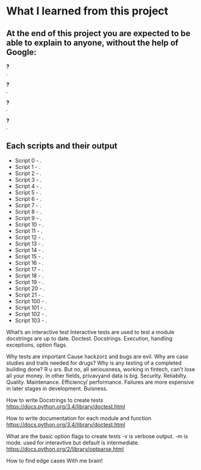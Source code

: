 # What I learned from this project  
At the end of this project you are expected to be able to explain to anyone, without the help of Google:  
---   

**?**  
*.*  


**?**  
*.*  


**?**  
*.*  


**?**  
*.*  


## Each scripts and their output  
* Script 0 - .    
* Script 1 - .  
* Script 2 - .  
* Script 3 - .  
* Script 4 - .  
* Script 5 - .  
* Script 6 - .  
* Script 7 - .  
* Script 8 - .  
* Script 9 - .  
* Script 10 - .  
* Script 11 - .  
* Script 12 - .  
* Script 13 - .  
* Script 14 - .  
* Script 15 - .  
* Script 16 - .  
* Script 17 - .  
* Script 18 - .  
* Script 19 - .  
* Script 20 - .  
* Script 21 - .  
* Script 100 - .    
* Script 101 - .    
* Script 102 - .    
* Script 103 - .    



What’s an interactive test
Interactive tests are used to test a module docstrings are up to date. 
Doctest. Docstrings. Execution, handling exceptions, option flags.


Why tests are important
Cause hackzorz and bugs are evil. Why are case studies and trails needed for drugs? Why is any testing of a completed building done? R u srs.
But no, all seriousness, working in fintech, can't lose all your money. In other fields, privavyand data is big. Security. Reliabilty. Quality. Maintenance. Efficiency/ performance. Failures are more expensive in later stages in development. Buisness.


How to write Docstrings to create tests
https://docs.python.org/3.4/library/doctest.html


How to write documentation for each module and function
https://docs.python.org/3.4/library/doctest.html


What are the basic option flags to create tests
-v is verbose output. -m is mode. used for interavtive but default is intermediate.
https://docs.python.org/2/library/optparse.html

How to find edge cases
With me brain!



